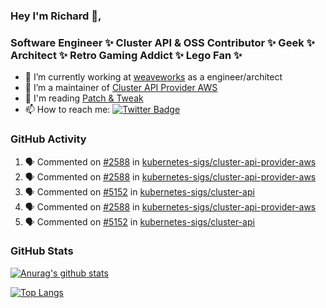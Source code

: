 ### Hey I'm Richard 👋, 

<h3 align="left">Software Engineer ✨ Cluster API & OSS Contributor ✨ Geek ✨ Architect ✨ Retro Gaming Addict ✨ Lego Fan ✨</h3>

- 🔭 I’m currently working at [weaveworks](https://github.com/weaveworks) as a engineer/architect
- 👯 I’m a maintainer of [Cluster API Provider AWS](https://github.com/kubernetes-sigs/cluster-api-provider-aws)
- 💬 I'm reading [Patch & Tweak](https://bjooks.com/products/patch-tweak-exploring-modular-synthesis)
- 📫 How to reach me: [![Twitter Badge](https://img.shields.io/badge/-@fruit_case-00acee?style=flat&logo=Twitter&logoColor=white)](https://twitter.com/intent/follow?screen_name=fruit_case "Follow on Twitter")

### GitHub Activity 

<!--START_SECTION:activity-->
1. 🗣 Commented on [#2588](https://github.com/kubernetes-sigs/cluster-api-provider-aws/issues/2588) in [kubernetes-sigs/cluster-api-provider-aws](https://github.com/kubernetes-sigs/cluster-api-provider-aws)
2. 🗣 Commented on [#2588](https://github.com/kubernetes-sigs/cluster-api-provider-aws/issues/2588) in [kubernetes-sigs/cluster-api-provider-aws](https://github.com/kubernetes-sigs/cluster-api-provider-aws)
3. 🗣 Commented on [#5152](https://github.com/kubernetes-sigs/cluster-api/issues/5152) in [kubernetes-sigs/cluster-api](https://github.com/kubernetes-sigs/cluster-api)
4. 🗣 Commented on [#2588](https://github.com/kubernetes-sigs/cluster-api-provider-aws/issues/2588) in [kubernetes-sigs/cluster-api-provider-aws](https://github.com/kubernetes-sigs/cluster-api-provider-aws)
5. 🗣 Commented on [#5152](https://github.com/kubernetes-sigs/cluster-api/issues/5152) in [kubernetes-sigs/cluster-api](https://github.com/kubernetes-sigs/cluster-api)
<!--END_SECTION:activity-->

### GitHub Stats

[![Anurag's github stats](https://github-readme-stats.vercel.app/api?username=richardcase&count_private=true&show_icons=true)](https://github.com/anuraghazra/github-readme-stats)

[![Top Langs](https://github-readme-stats.vercel.app/api/top-langs/?username=richardcase&hide=html&layout=compact)](https://github.com/anuraghazra/github-readme-stats)

